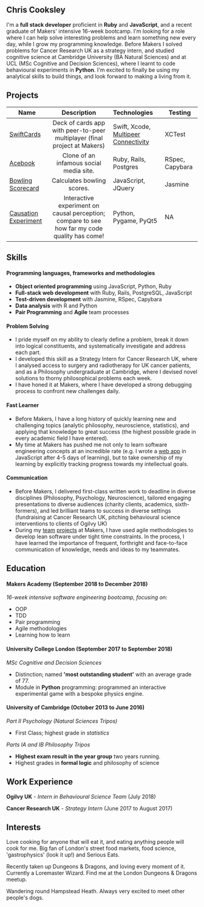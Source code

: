 ## Chris Cooksley

I'm a **full stack developer** proficient in **Ruby** and **JavaScript**, and a recent graduate of Makers' intensive 16-week bootcamp. I'm looking for a role where I can help solve interesting problems and learn something new every day, while I grow my programming knowledge.
Before Makers I solved problems for Cancer Research UK as a strategy intern, and studied cognitive science at Cambridge University (BA Natural Sciences) and at UCL (MSc Cognitive and Decision Sciences), where I learnt to code behavioural experiments in **Python**. I'm excited to finally be using my analytical skills to build things, and look forward to making a living from it.

## Projects

| Name                       | Description                                                                   | Technologies                     |  Testing                           |
| -------------------------- |:-----------------------------------------------------------------------------:|:-------------------|-------------------|
| [SwiftCards](https://github.com/IrinaSTA/swiftcards)      | Deck of cards app with peer-to-peer multiplayer (final project at Makers)                | Swift, Xcode, [Multipeer Connectivity](https://developer.apple.com/documentation/multipeerconnectivity)             | XCTest       |
| [Acebook](https://github.com/Learner5200/acebook-MAICers)      | Clone of an infamous social media site.                | Ruby, Rails, Postgres             | RSpec, Capybara       |
| [Bowling Scorecard](https://github.com/Learner5200/bowling-challenge)       | Calculates bowling scores.                                         | JavaScript, JQuery           | Jasmine                    |
| [Causation Experiment](https://github.com/Learner5200/causation_experiment)   | Interactive experiment on causal perception; compare to see how far my code quality has come! | Python, Pygame, PyQt5  | NA  |


## Skills

#### Programming languages, frameworks and methodologies

- **Object oriented programming** using JavaScript, Python, Ruby
- **Full-stack web development** with Ruby, Rails, PostgreSQL, JavaScript
- **Test-driven development** with Jasmine, RSpec, Capybara
- **Data analysis** with R and Python
- **Pair Programming** and **Agile** team processes

#### Problem Solving

- I pride myself on my ability to clearly define a problem, break it down into logical constituents, and systematically investigate and address each part.
- I developed this skill as a Strategy Intern for Cancer Research UK, where I analysed access to surgery and radiotherapy for UK cancer patients, and as a Philosophy undergraduate at Cambridge, where I devised novel solutions to thorny philosophical problems each week.
- I have honed it at Makers, where I have developed a strong debugging process to confront new challenges daily.

#### Fast Learner

- Before Makers, I have a long history of quickly learning new and challenging topics (analytic philosophy, neuroscience, statistics), and applying that knowledge to great success (the highest possible grade in every academic field I have entered).
- My time at Makers has pushed me not only to learn  software engineering concepts at an incredible rate (e.g. I wrote a [web app](https://github.com/Learner5200/bowling-challenge) in JavaScript after 4-5 days of learning), but to take ownership of my learning by explicitly tracking progress towards my intellectual goals.

#### Communication

- Before Makers, I delivered first-class written work to deadline in diverse disciplines (Philosophy, Psychology, Neuroscience), tailored engaging presentations to diverse audiences (charity clients, academics, sixth-formers), and led brilliant teams to success in diverse settings (fundraising at Cancer Research UK, pitching behavioural science interventions to clients of Ogilvy UK)
- During my [team](https://github.com/rbbri/makersbnb) [projects](https://github.com/Learner5200/acebook-MAICers) at Makers, I have used agile methodologies to develop lean software under tight time constraints. In the process, I have learned the importance of frequent, forthright and face-to-face communication of knowledge, needs and ideas to my teammates.

## Education

#### Makers Academy (September 2018 to December 2018)

_16-week intensive software engineering bootcamp, focusing on:_
- OOP
- TDD
- Pair programming
- Agile methodologies
- Learning how to learn

#### University College London (September 2017 to September 2018)

*MSc Cognitive and Decision Sciences*
- Distinction; named **'most outstanding student'** with an average grade of 77.
- Module in **Python** programming: programmed an interactive experimental game with a bespoke physics engine.

#### University of Cambridge (October 2013 to June 2016)

*Part II Psychology (Natural Sciences Tripos)*
- First Class; highest grade in *statistics*

*Parts IA and IB Philosophy Tripos*
- **Highest exam result in the year group** two years running.
- Highest grades in **formal logic** and philosophy of science


## Work Experience

**Ogilvy UK** - _Intern in Behavioural Science Team_ (July 2018)    

**Cancer Research UK** - _Strategy Intern_ (June 2017 to August 2017)   


## Interests

Love cooking for anyone that will eat it, and eating anything people will cook for me. Big fan of London's street food markets, food science, 'gastrophysics' (look it up!) and Serious Eats.

Recently taken up Dungeons & Dragons, and loving every moment of it. Currently a Loremaster Wizard. Find me at the London Dungeons & Dragons meetup.

Wandering round Hampstead Heath. Always very excited to meet other people's dogs.
